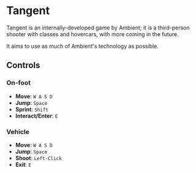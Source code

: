 # Tangent

Tangent is an internally-developed game by Ambient; it is a third-person shooter with classes and hovercars, with more coming in the future.

It aims to use as much of Ambient's technology as possible.

## Controls

### On-foot

- **Move**: `W A S D`
- **Jump**: `Space`
- **Sprint**: `Shift`
- **Interact/Enter**: `E`

### Vehicle

- **Move**: `W A S D`
- **Jump**: `Space`
- **Shoot**: `Left-Click`
- **Exit**: `E`
